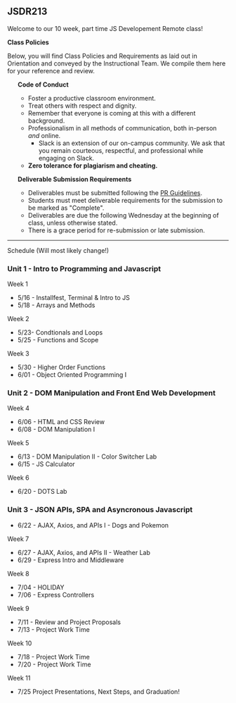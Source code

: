 ## JSDR213

Welcome to our 10 week, part time JS Developement Remote class!

<strong>Class Policies</strong>

Below, you will find Class Policies and Requirements as laid out in Orientation and conveyed by the Instructional Team.  We compile them here for your reference and review.

</p>

<ul type="none">

<strong>Code of Conduct</strong>

<ul>
  <li>Foster a productive classroom environment.</li>
  <li>Treat others with respect and dignity.</li>
  <li>Remember that everyone is coming at this with a different background.</li>
  <li>Professionalism in all methods of communication, both in-person <i>and</i> online.
    <ul>
      <li>Slack is an extension of our on-campus community. We ask that you remain courteous, respectful, and professional while engaging on Slack.</li>
    </ul>
  </li>
  <li><b>Zero tolerance for plagiarism and cheating.</b></li>
</ul>

<strong>Deliverable Submission Requirements</strong>

<ul>
  <li>Deliverables must be submitted following the <a href="https://github.com/SEIR-123/template_pull_request">PR Guidelines</a>.</li>
  <li>Students must meet deliverable requirements for the submission to be marked as "Complete".</li>
  <li>Deliverables are due the following  Wednesday at the beginning of class, unless otherwise stated.</li>
  <li>There is a grace period for re-submission or late submission.
    </ul>
  </li>
</ul>

____

Schedule (Will most likely change!)

### Unit 1 - Intro to Programming and Javascript

Week 1

- 5/16 - Installfest, Terminal & Intro to JS
- 5/18 - Arrays and Methods
    <br>

Week 2

- 5/23-  Condtionals and Loops
- 5/25 - Functions and Scope

Week 3

- 5/30 - Higher Order Functions
- 6/01 - Object Oriented Programming I

### Unit 2 - DOM Manipulation and Front End Web Development

Week 4

- 6/06 - HTML and CSS Review
- 6/08 - DOM Manipulation I

Week 5

- 6/13 - DOM Manipulation II - Color Switcher Lab
- 6/15 - JS Calculator

Week 6

- 6/20 -  DOTS Lab

### Unit 3 - JSON APIs, SPA and Asyncronous Javascript

- 6/22 - AJAX, Axios, and APIs I - Dogs and Pokemon

Week 7

- 6/27 - AJAX, Axios, and APIs II - Weather Lab
- 6/29 - Express Intro and Middleware

Week 8

- 7/04 - HOLIDAY
- 7/06 - Express Controllers

Week 9

- 7/11 - Review and Project Proposals
- 7/13 - Project Work Time

Week 10

- 7/18 - Project Work Time
- 7/20 - Project Work Time

Week 11

- 7/25 Project Presentations, Next Steps, and Graduation!
